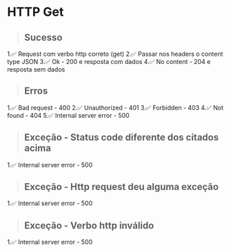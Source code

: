 # HTTP Get

> ## Sucesso
1.✅ Request com verbo http correto (get)
2.✅ Passar nos headers o content type JSON
3.✅ Ok - 200 e resposta com dados
4.✅ No content - 204 e resposta sem dados

> ## Erros
1.✅ Bad request - 400
2.✅ Unauthorized - 401
3.✅ Forbidden - 403
4.✅ Not found - 404
5.✅ Internal server error - 500

> ## Exceção - Status code diferente dos citados acima
1.✅ Internal server error - 500

> ## Exceção - Http request deu alguma exceção
1.✅ Internal server error - 500

> ## Exceção - Verbo http inválido
1.✅ Internal server error - 500